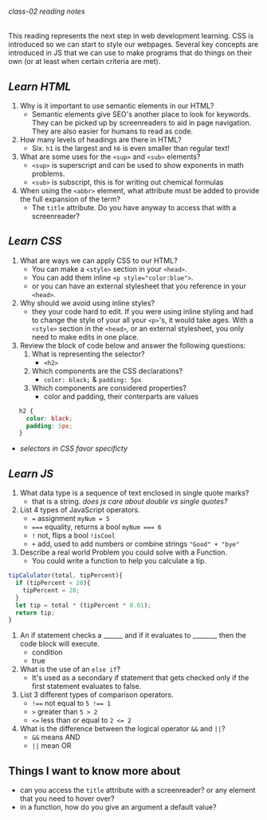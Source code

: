 ###### class-02 reading notes

This reading represents the next step in web development learning. CSS is introduced so we can start to style our webpages. Several key concepts are introduced in JS that we can use to make programs that do things on their own (or at least when certain criteria are met).

## *Learn HTML*

1. Why is it important to use semantic elements in our HTML?
    - Semantic elements give SEO's another place to look for keywords. They can be picked up by screenreaders to aid in page navigation. They are also easier for humans to read as code.
1. How many levels of headings are there in HTML?
    - Six. `h1` is the largest and `h6` is even smaller than regular text!
1. What are some uses for the `<sup>` and `<sub>` elements?
    - `<sup>` is superscript and can be used to show exponents in math problems.
    - `<sub>` is subscript, this is for writing out chemical formulas
1. When using the `<abbr>` element, what attribute must be added to provide the full expansion of the term?
    - The `title` attribute. Do you have anyway to access that with a screenreader?

## *Learn CSS*

1. What are ways we can apply CSS to our HTML?
    - You can make a `<style>` section in your `<head>`.
    - You can add them inline `<p style="color:blue">`.
    - or you can have an external stylesheet that you reference in your `<head>`.
1. Why should we avoid using inline styles?
    - they your code hard to edit. If you were using inline styling and had to change the style of your all your `<p>`'s, it would take ages. With a `<style>` section in the `<head>`, or an external stylesheet, you only need to make edits in one place.
1. Review the block of code below and answer the following questions:
    1. What is representing the selector?
        - `<h2>`
    1. Which components are the CSS declarations?
        - `color: black;` & `padding: 5px`
    1. Which components are considered properties?
        - color and padding, their conterparts are values

```css
   h2 {
     color: black;
     padding: 5px;
   }
```

- *selectors in CSS favor specificty*

## *Learn JS*

1. What data type is a sequence of text enclosed in single quote marks?
    - that is a string. *does js care about double vs single quotes?*
1. List 4 types of JavaScript operators.
    - `=` assignment `myNum = 5`
    - `===` equality, returns a bool `myNum === 6`
    - `!` not, flips a bool `!isCool`
    - `+` add, used to add numbers or combine strings `"Good" + "bye"`
1. Describe a real world Problem you could solve with a Function.
    - You could write a function to help you calculate a tip.
 
  ```js
  tipCalulator(total, tipPercent){
    if (tipPercent < 20){
      tipPercent = 20;
    }
    let tip = total * (tipPercent * 0.01);
    return tip;
  }
```

1. An if statement checks a ______ and if it evaluates to _______, then the code block will execute.
    - condition
    - true
1. What is the use of an `else if`?
    - It's used as a secondary if statement that gets checked only if the first statement evaluates to false.
1. List 3 different types of comparison operators.
    - `!==` not equal to `5 !== 1`
    - `>` greater than `5 > 2`
    - `<=` less than or equal to `2 <= 2`
1. What is the difference between the logical operator `&&` and `||`?
    - `&&` means AND
    - `||` mean OR

## Things I want to know more about

- can you access the `title` attribute with a screenreader? or any element that you need to hover over?
- in a function, how do you give an argument a default value?
